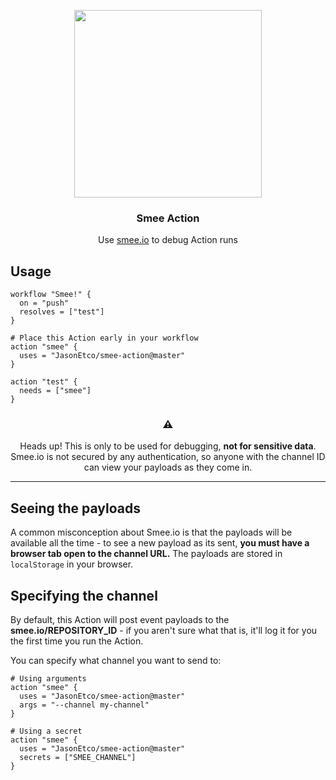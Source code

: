 <p align="center">
  <img width="300" src="https://user-images.githubusercontent.com/10660468/55279861-281d0880-52f4-11e9-91ee-b715aa8953f8.png" />
</p>
<h3 align="center">Smee Action</h3>
<p align="center">Use <a href="https://smee.io">smee.io</a> to debug Action runs<p>

## Usage

```workflow
workflow "Smee!" {
  on = "push"
  resolves = ["test"]
}

# Place this Action early in your workflow
action "smee" {
  uses = "JasonEtco/smee-action@master"
}

action "test" {
  needs = ["smee"]
}
```

<h3 align="center">⚠️</h3>
<p align="center">Heads up! This is only to be used for debugging, <strong>not for sensitive data</strong>. Smee.io is not secured by any authentication, so anyone with the channel ID can view your payloads as they come in.</p>

---

## Seeing the payloads

A common misconception about Smee.io is that the payloads will be available all the time - to see a new payload as its sent, **you must have a browser tab open to the channel URL.** The payloads are stored in `localStorage` in your browser.

## Specifying the channel

By default, this Action will post event payloads to the **smee.io/REPOSITORY_ID** - if you aren't sure what that is, it'll log it for you the first time you run the Action.

You can specify what channel you want to send to:

```workflow
# Using arguments
action "smee" {
  uses = "JasonEtco/smee-action@master"
  args = "--channel my-channel"
}

# Using a secret
action "smee" {
  uses = "JasonEtco/smee-action@master"
  secrets = ["SMEE_CHANNEL"]
}
```
